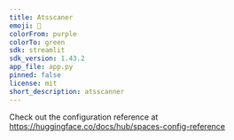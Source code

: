```yaml
---
title: Atsscaner
emoji: 🐠
colorFrom: purple
colorTo: green
sdk: streamlit
sdk_version: 1.43.2
app_file: app.py
pinned: false
license: mit
short_description: atsscanner
---
```


Check out the configuration reference at https://huggingface.co/docs/hub/spaces-config-reference
